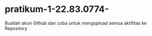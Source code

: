 # pratikum-1-22.83.0774-
Buatlah akun Github dan coba untuk mengupload semua aktifitas ke Repository
